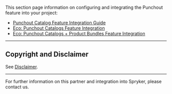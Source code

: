 This section page information on configuring and integrating the Punchout feature into your project:

* [Punchout Catalog Feature Integration Guide](https://documentation.spryker.com/docs/en/punchout-catalog-feature-integration)
* [Eco: Punchout Catalogs Feature Integration](https://documentation.spryker.com/docs/en/eco-punchout-catalogs-feature-integration)
* [Eco: Punchout Catalogs + Product Bundles Feature Integration](https://documentation.spryker.com/docs/en/eco-punchout-catalogs-product-bundles-feature-integration)

---

## Copyright and Disclaimer

See [Disclaimer](https://github.com/spryker/spryker-documentation).

---
For further information on this partner and integration into Spryker, please contact us.

<div class="hubspot-form js-hubspot-form" data-portal-id="2770802" data-form-id="163e11fb-e833-4638-86ae-a2ca4b929a41" id="hubspot-1"></div>